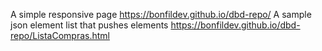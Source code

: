A simple responsive page
<a>https://bonfildev.github.io/dbd-repo/</a>
A sample json element list that pushes elements
<a>https://bonfildev.github.io/dbd-repo/ListaCompras.html</a>

